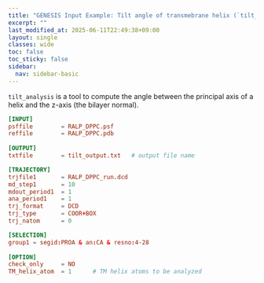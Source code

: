 ```yaml
---
title: "GENESIS Input Example: Tilt angle of transmebrane helix (`tilt_analysis`)"
excerpt: ""
last_modified_at: 2025-06-11T22:49:38+09:00
layout: single
classes: wide
toc: false
toc_sticky: false
sidebar:
  nav: sidebar-basic
---
```


`tilt_analysis` is a tool to compute the angle between the principal axis of a
helix and the z-axis (the bilayer normal).

```toml
[INPUT]
psffile        = RALP_DPPC.psf
reffile        = RALP_DPPC.pdb
 
[OUTPUT]
txtfile        = tilt_output.txt   # output file name

[TRAJECTORY]
trjfile1       = RALP_DPPC_run.dcd
md_step1       = 10
mdout_period1  = 1
ana_period1    = 1
trj_format     = DCD
trj_type       = COOR+BOX
trj_natom      = 0

[SELECTION]
group1 = segid:PROA & an:CA & resno:4-28
 
[OPTION]
check_only     = NO
TM_helix_atom  = 1      # TM helix atoms to be analyzed
```
